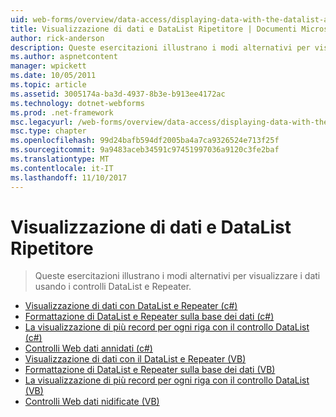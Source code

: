 ```yaml
---
uid: web-forms/overview/data-access/displaying-data-with-the-datalist-and-repeater/index
title: Visualizzazione di dati e DataList Ripetitore | Documenti Microsoft
author: rick-anderson
description: Queste esercitazioni illustrano i modi alternativi per visualizzare i dati usando i controlli DataList e Repeater.
ms.author: aspnetcontent
manager: wpickett
ms.date: 10/05/2011
ms.topic: article
ms.assetid: 3005174a-ba3d-4937-8b3e-b913ee4172ac
ms.technology: dotnet-webforms
ms.prod: .net-framework
msc.legacyurl: /web-forms/overview/data-access/displaying-data-with-the-datalist-and-repeater
msc.type: chapter
ms.openlocfilehash: 99d24bafb594df2005ba4a7ca9326524e713f25f
ms.sourcegitcommit: 9a9483aceb34591c97451997036a9120c3fe2baf
ms.translationtype: MT
ms.contentlocale: it-IT
ms.lasthandoff: 11/10/2017
---
```

<a name="displaying-data-with-the-datalist-and-repeater"></a>Visualizzazione di dati e DataList Ripetitore
====================
> Queste esercitazioni illustrano i modi alternativi per visualizzare i dati usando i controlli DataList e Repeater.


- [Visualizzazione di dati con DataList e Repeater (c#)](displaying-data-with-the-datalist-and-repeater-controls-cs.md)
- [Formattazione di DataList e Repeater sulla base dei dati (c#)](formatting-the-datalist-and-repeater-based-upon-data-cs.md)
- [La visualizzazione di più record per ogni riga con il controllo DataList (c#)](showing-multiple-records-per-row-with-the-datalist-control-cs.md)
- [Controlli Web dati annidati (c#)](nested-data-web-controls-cs.md)
- [Visualizzazione di dati con il DataList e Repeater (VB)](displaying-data-with-the-datalist-and-repeater-controls-vb.md)
- [Formattazione di DataList e Repeater sulla base dei dati (VB)](formatting-the-datalist-and-repeater-based-upon-data-vb.md)
- [La visualizzazione di più record per ogni riga con il controllo DataList (VB)](showing-multiple-records-per-row-with-the-datalist-control-vb.md)
- [Controlli Web dati nidificate (VB)](nested-data-web-controls-vb.md)
